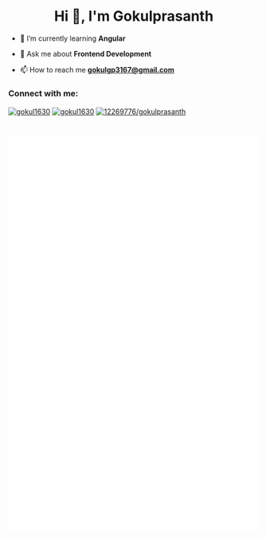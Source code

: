 <h1 align="center">Hi 👋, I'm Gokulprasanth</h1>

- 🌱 I’m currently learning **Angular**

- 💬 Ask me about **Frontend Development**

- 📫 How to reach me **gokulgp3167@gmail.com**

<h3 align="left">Connect with me:</h3>
<p align="left">
<a href="https://codepen.io/gokul1630" target="blank"><img align="center" src="https://raw.githubusercontent.com/rahuldkjain/github-profile-readme-generator/master/src/images/icons/Social/codepen.svg" alt="gokul1630" height="30" width="40" /></a>
<a href="https://linkedin.com/in/gokul1630" target="blank"><img align="center" src="https://raw.githubusercontent.com/rahuldkjain/github-profile-readme-generator/master/src/images/icons/Social/linked-in-alt.svg" alt="gokul1630" height="30" width="40" /></a>
<a href="https://stackoverflow.com/users/12269776/gokulprasanth" target="blank"><img align="center" src="https://raw.githubusercontent.com/rahuldkjain/github-profile-readme-generator/master/src/images/icons/Social/stack-overflow.svg" alt="12269776/gokulprasanth" height="30" width="40" /></a>
</p>

#
<p align='center'>
  <img src='https://raw.githubusercontent.com/gokul1630/gokul1630/main/github-metrics.svg' alt='github-metrics' />
</>
